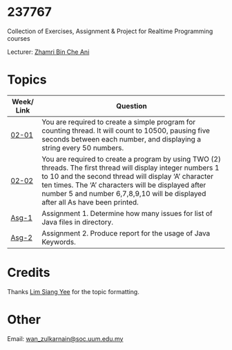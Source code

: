 # 237767

Collection of Exercises, Assignment & Project for Realtime Programming courses

Lecturer: [Zhamri Bin Che Ani](https://github.com/zhamri)

# Topics

| Week/ Link    | Question         |
| ------------- | -------------    |
| [02-01](https://github.com/wzul/237767/blob/master/ThreadIncrementNumbers.java) | You are required to create a simple program for counting thread. It will count to 10500, pausing five seconds between each number, and displaying a string every 50 numbers.|
| [02-02](https://github.com/wzul/237767/blob/master/JavaApplication5.java)| You are required to create a program by using TWO (2) threads. The first thread will display integer numbers 1 to 10 and the second thread will display ‘A’ character ten times. The ‘A’ characters will be displayed after number 5 and number 6,7,8,9,10 will be displayed after all As have been printed.|
| [Asg-1](https://github.com/wzul/237767/blob/master/Assignment_1)| Assignment 1. Determine how many issues for list of Java files in directory. |
| [Asg-2](https://github.com/wzul/237767/blob/master/Assignment_2)| Assignment 2. Produce report for the usage of Java Keywords. |

# Credits

Thanks [Lim Siang Yee](https://github.com/syeel) for the topic formatting.

# Other

Email: wan_zulkarnain@soc.uum.edu.my